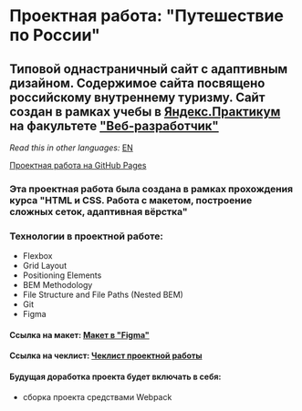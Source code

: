 # Проектная работа: "Путешествие по России"

## Типовой однастраничный сайт с адаптивным дизайном. Содержимое сайта посвящено российскому внутреннему туризму. Сайт создан в рамках учебы в [Яндекс.Практикум](https://praktikum.yandex.ru/) на факультете ["Веб-разработчик"](https://praktikum.yandex.ru/web/) 

*Read this in other languages:* [EN](https://github.com/MelnikovAleksei/russian-travel/blob/master/README.EN.md) 

[Проектная работа на GitHub Pages](https://melnikovaleksei.github.io/russian-travel/index) 

### Эта проектная работа была создана в рамках прохождения курса "HTML и CSS. Работа с макетом, построение сложных сеток, адаптивная вёрстка" 

### Технологии в проектной работе: 
* Flexbox 
* Grid Layout 
* Positioning Elements 
* BEM Methodology 
* File Structure and File Paths (Nested BEM) 
* Git 
* Figma 

#### Ссылка на макет: [Макет в "Figma"](https://drive.google.com/file/d/1PA3d-rIn5ncNtcODT_42haGpmgquCk7t/view?usp=sharing) 

#### Ссылка на чеклист: [Чеклист проектной работы](https://code.s3.yandex.net/web-developer/checklists/new-program/checklist-3/index.html) 

#### Будущая доработка проекта будет включать в себя: 
* сборка проекта средствами Webpack 
